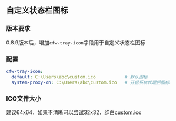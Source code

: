 ## 自定义状态栏图标

### 版本要求

0.8.9版本后，增加``cfw-tray-icon``字段用于自定义状态栏图标

### 配置

```yaml
cfw-tray-icon: 
  default: C:\Users\abc\custom.ico           # 默认图标
  system-proxy-on: C:\Users\abc\custom.ico   # 开启系统代理后图标
```

### ICO文件大小

建议64x64，如果不清晰可以尝试32x32，纯白[custom.ico](../assets/custom.ico)
